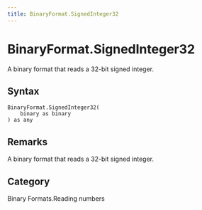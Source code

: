```yaml
---
title: BinaryFormat.SignedInteger32
---
```


# BinaryFormat.SignedInteger32


A binary format that reads a 32-bit signed integer.


## Syntax

```powerquery
BinaryFormat.SignedInteger32(
    binary as binary
) as any
```


## Remarks

A binary format that reads a 32-bit signed integer.



## Category
Binary Formats.Reading numbers
